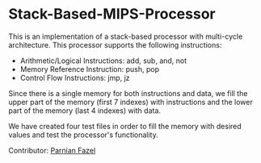 # Stack-Based-MIPS-Processor
This is an implementation of a stack-based processor with multi-cycle architecture. This processor supports the following instructions:

* Arithmetic/Logical Instructions: add, sub, and, not
* Memory Reference Instruction: push, pop
* Control Flow Instructions: jmp, jz

Since there is a single memory for both instructions and data, we fill the upper part of the memory (first 7 indexes) with instructions and the lower part of the memory (last 4 indexes) with data. 

We have created four test files in order to fill the memory with desired values and test the processor's functionality.

Contributor: [Parnian Fazel](https://github.com/parnianf/)
